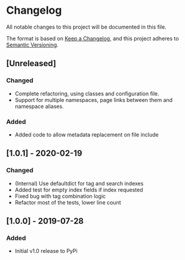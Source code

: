# Changelog
All notable changes to this project will be documented in this file.

The format is based on [Keep a Changelog](https://keepachangelog.com/en/1.0.0/),
and this project adheres to [Semantic Versioning](https://semver.org/spec/v2.0.0.html).

## [Unreleased]

### Changed
-   Complete refactoring, using classes and configuration file.
-   Support for multiple namespaces, page links between them and namespace aliases.

### Added
-   Added code to allow metadata replacement on file include

## [1.0.1] - 2020-02-19
### Changed
-  (Internal) Use defaultdict for tag and search indexes
-  Added test for empty index fields if index requested
-  Fixed bug with tag combination logic
-  Refactor most of the tests, lower line count

## [1.0.0] - 2019-07-28
### Added
-  Initial v1.0 release to PyPi
